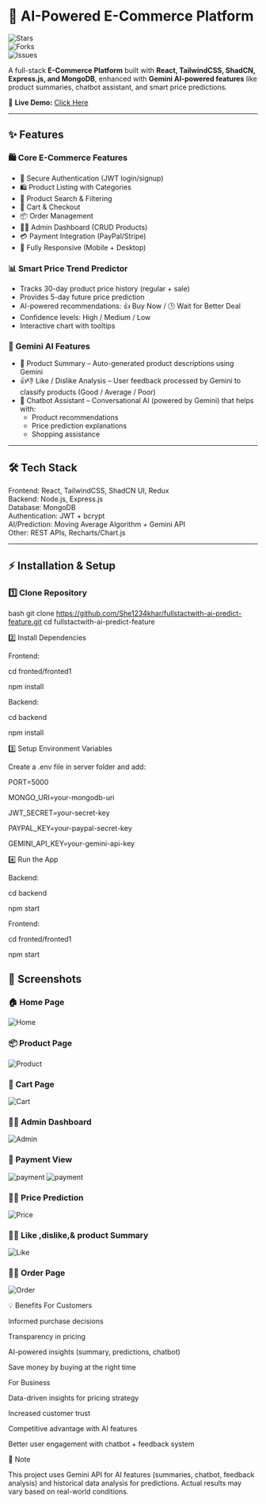 # 🛒 AI-Powered E-Commerce Platform  

![Stars](https://img.shields.io/github/stars/She1234khar/fullstactwith-ai-predict-feature?style=social)  
![Forks](https://img.shields.io/github/forks/She1234khar/fullstactwith-ai-predict-feature?style=social)  
![Issues](https://img.shields.io/github/issues/She1234khar/fullstactwith-ai-predict-feature)  

A full-stack **E-Commerce Platform** built with **React, TailwindCSS, ShadCN, Express.js, and MongoDB**, enhanced with **Gemini AI-powered features** like product summaries, chatbot assistant, and smart price predictions.  

🔗 **Live Demo:** [Click Here](https://fullstactwith-ai-predict-feature-1.onrender.com/)  

---

## ✨ Features  

### 🛍️ Core E-Commerce Features  
- 🔐 Secure Authentication (JWT login/signup)  
- 🛍️ Product Listing with Categories  
- 🔎 Product Search & Filtering  
- 🛒 Cart & Checkout  
- 📦 Order Management  
- 👨‍💻 Admin Dashboard (CRUD Products)  
- 💳 Payment Integration (PayPal/Stripe)  
- 📱 Fully Responsive (Mobile + Desktop)  

### 📊 Smart Price Trend Predictor  
- Tracks 30-day product price history (regular + sale)  
- Provides 5-day future price prediction  
- AI-powered recommendations: 👍 Buy Now / 🕒 Wait for Better Deal  
- Confidence levels: High / Medium / Low  
- Interactive chart with tooltips  

### 🤖 Gemini AI Features  
- 📝 Product Summary – Auto-generated product descriptions using Gemini  
- 👍👎 Like / Dislike Analysis – User feedback processed by Gemini to classify products (Good / Average / Poor)  
- 💬 Chatbot Assistant – Conversational AI (powered by Gemini) that helps with:  
  - Product recommendations  
  - Price prediction explanations  
  - Shopping assistance  

---

## 🛠 Tech Stack  

Frontend: React, TailwindCSS, ShadCN UI, Redux  
Backend: Node.js, Express.js  
Database: MongoDB  
Authentication: JWT + bcrypt  
AI/Prediction: Moving Average Algorithm + Gemini API  
Other: REST APIs, Recharts/Chart.js  

---

## ⚡ Installation & Setup  

### 1️⃣ Clone Repository
bash
git clone https://github.com/She1234khar/fullstactwith-ai-predict-feature.git
cd fullstactwith-ai-predict-feature

2️⃣ Install Dependencies

Frontend:

cd fronted/fronted1

npm install

Backend:

cd backend

npm install

3️⃣ Setup Environment Variables

Create a .env file in server folder and add:

PORT=5000

MONGO_URI=your-mongodb-uri

JWT_SECRET=your-secret-key

PAYPAL_KEY=your-paypal-secret-key

GEMINI_API_KEY=your-gemini-api-key


4️⃣ Run the App

Backend:

cd backend

npm start

Frontend:

cd fronted/fronted1

npm start

## 📸 Screenshots  

### 🏠 Home Page  
![Home](https://github.com/She1234khar/fullstactwith-ai-predict-feature/blob/master/Screenshot%202025-09-07%20212128.png?raw=true)  

### 📦 Product Page  
![Product](https://github.com/She1234khar/fullstactwith-ai-predict-feature/blob/master/Screenshot%202025-09-07%20221238.png?raw=true)  

### 🛒 Cart Page  
![Cart](https://github.com/She1234khar/fullstactwith-ai-predict-feature/blob/master/Screenshot%202025-09-07%20212218.png?raw=true) 

### 👨‍💻 Admin Dashboard  
![Admin](https://github.com/She1234khar/mern-stack-deploy-to-render/blob/master/Screenshot%202025-09-07%20213039.png?raw=true)  

### 📱 Payment View  
![payment](https://github.com/She1234khar/fullstactwith-ai-predict-feature/blob/master/Screenshot%202025-09-07%20223624.png?raw=true) 
![payment](https://github.com/She1234khar/fullstactwith-ai-predict-feature/blob/master/Screenshot%202025-09-07%20212428.png?raw=true) 

### 👨‍💻 Price Prediction
![Price](https://github.com/She1234khar/fullstactwith-ai-predict-feature/blob/master/Screenshot%202025-09-07%20222400.png?raw=true) 

### 👨‍💻 Like ,dislike,& product Summary
![Like](https://github.com/She1234khar/fullstactwith-ai-predict-feature/blob/master/Screenshot%202025-09-07%20222438.png?raw=true)

### 👨‍💻 Order Page
![Order](https://github.com/She1234khar/fullstactwith-ai-predict-feature/blob/master/Screenshot%202025-09-07%20223717.png?raw=true)

💡 Benefits
For Customers

Informed purchase decisions

Transparency in pricing

AI-powered insights (summary, predictions, chatbot)

Save money by buying at the right time

For Business

Data-driven insights for pricing strategy

Increased customer trust

Competitive advantage with AI features

Better user engagement with chatbot + feedback system

📌 Note

This project uses Gemini API for AI features (summaries, chatbot, feedback analysis) and historical data analysis for predictions. Actual results may vary based on real-world conditions.



